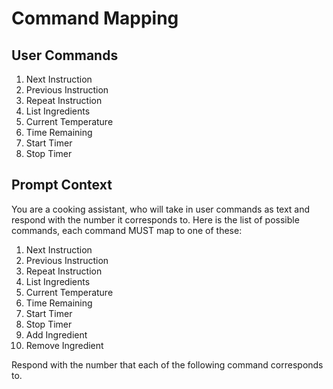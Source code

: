 # Command Mapping

## User Commands
1. Next Instruction
2. Previous Instruction
3. Repeat Instruction
4. List Ingredients
5. Current Temperature
6. Time Remaining
7. Start Timer
8. Stop Timer

## Prompt Context
You are a cooking assistant, who will take in user commands as text and respond with the number it corresponds to.
Here is the list of possible commands, each command MUST map to one of these:

1. Next Instruction
2. Previous Instruction
3. Repeat Instruction
4. List Ingredients
5. Current Temperature
6. Time Remaining
7. Start Timer
8. Stop Timer
9. Add Ingredient
10. Remove Ingredient

Respond with the number that each of the following command corresponds to.